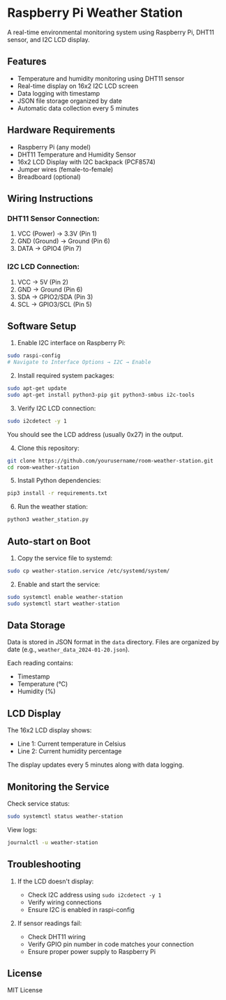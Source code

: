 # Raspberry Pi Weather Station

A real-time environmental monitoring system using Raspberry Pi, DHT11 sensor, and I2C LCD display.

## Features

- Temperature and humidity monitoring using DHT11 sensor
- Real-time display on 16x2 I2C LCD screen
- Data logging with timestamp
- JSON file storage organized by date
- Automatic data collection every 5 minutes

## Hardware Requirements

- Raspberry Pi (any model)
- DHT11 Temperature and Humidity Sensor
- 16x2 LCD Display with I2C backpack (PCF8574)
- Jumper wires (female-to-female)
- Breadboard (optional)

## Wiring Instructions

### DHT11 Sensor Connection:
1. VCC (Power) → 3.3V (Pin 1)
2. GND (Ground) → Ground (Pin 6)
3. DATA → GPIO4 (Pin 7)

### I2C LCD Connection:
1. VCC → 5V (Pin 2)
2. GND → Ground (Pin 6)
3. SDA → GPIO2/SDA (Pin 3)
4. SCL → GPIO3/SCL (Pin 5)

## Software Setup

1. Enable I2C interface on Raspberry Pi:
```bash
sudo raspi-config
# Navigate to Interface Options → I2C → Enable
```

2. Install required system packages:
```bash
sudo apt-get update
sudo apt-get install python3-pip git python3-smbus i2c-tools
```

3. Verify I2C LCD connection:
```bash
sudo i2cdetect -y 1
```
You should see the LCD address (usually 0x27) in the output.

4. Clone this repository:
```bash
git clone https://github.com/yourusername/room-weather-station.git
cd room-weather-station
```

5. Install Python dependencies:
```bash
pip3 install -r requirements.txt
```

6. Run the weather station:
```bash
python3 weather_station.py
```

## Auto-start on Boot

1. Copy the service file to systemd:
```bash
sudo cp weather-station.service /etc/systemd/system/
```

2. Enable and start the service:
```bash
sudo systemctl enable weather-station
sudo systemctl start weather-station
```

## Data Storage

Data is stored in JSON format in the `data` directory. Files are organized by date (e.g., `weather_data_2024-01-20.json`).

Each reading contains:
- Timestamp
- Temperature (°C)
- Humidity (%)

## LCD Display

The 16x2 LCD display shows:
- Line 1: Current temperature in Celsius
- Line 2: Current humidity percentage

The display updates every 5 minutes along with data logging.

## Monitoring the Service

Check service status:
```bash
sudo systemctl status weather-station
```

View logs:
```bash
journalctl -u weather-station
```

## Troubleshooting

1. If the LCD doesn't display:
   - Check I2C address using `sudo i2cdetect -y 1`
   - Verify wiring connections
   - Ensure I2C is enabled in raspi-config

2. If sensor readings fail:
   - Check DHT11 wiring
   - Verify GPIO pin number in code matches your connection
   - Ensure proper power supply to Raspberry Pi

## License

MIT License
